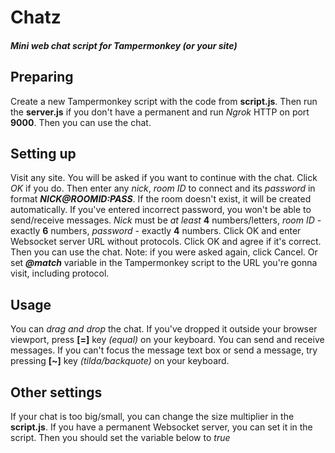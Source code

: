 # **Chatz**
#### _Mini web chat script for Tampermonkey (or your site)_

## Preparing
 Create a new Tampermonkey script with the code from **script.js**. Then run the **server.js** if you don't have a permanent and run _Ngrok_ HTTP on port **9000**. Then you can use the chat.

## Setting up
 Visit any site. You will be asked if you want to continue with the chat. Click _OK_ if you do. Then enter any _nick_, _room ID_ to connect and its _password_ in format **_NICK@ROOMID:PASS_**. If the room doesn't exist, it will be created automatically. If you've entered incorrect password, you won't be able to send/receive messages. _Nick_ must be _at least_ **4** numbers/letters, _room ID_ - exactly **6** numbers, _password_ - exactly **4** numbers.
 Click OK and enter Websocket server URL without protocols. Click OK and agree if it's correct. Then you can use the chat.
 Note: if you were asked again, click Cancel. Or set **_\@match_** variable in the Tampermonkey script to the URL you're gonna visit, including protocol.

## Usage
 You can _drag and drop_ the chat. If you've dropped it outside your browser viewport, press **[=]** key _(equal)_ on your keyboard. You can send and receive messages. If you can't focus the message text box or send a message, try pressing **[~]** key _(tilda/backquote)_ on your keyboard.

## Other settings
 If your chat is too big/small, you can change the size multiplier in the **script.js**.
 If you have a permanent Websocket server, you can set it in the script. Then you should set the variable below to _true_
